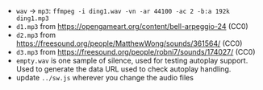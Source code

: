 - `wav` -> `mp3`: `ffmpeg -i ding1.wav -vn -ar 44100 -ac 2 -b:a 192k ding1.mp3`
- `d1.mp3` from https://opengameart.org/content/bell-arpeggio-24 (CC0)
- `d2.mp3` from https://freesound.org/people/MatthewWong/sounds/361564/ (CC0)
- `d3.mp3` from https://freesound.org/people/robni7/sounds/174027/ (CC0)
- `empty.wav` is one sample of silence, used for testing autoplay support. Used to generate the data URL used to check autoplay handling.
- update `../sw.js` wherever you change the audio files
